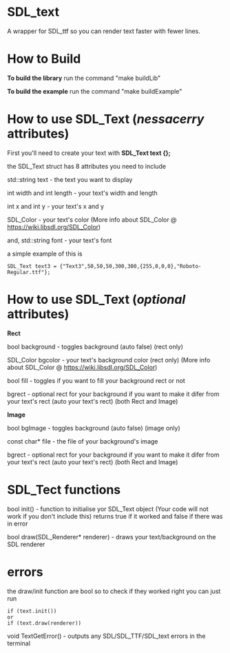 # SDL_text
A wrapper for SDL_ttf so you can render text faster with fewer lines.



# How to Build 
  **To build the library**
  run the command "make buildLib"

  **To build the example** 
  run the command "make buildExample"
  
 
# How to use SDL_Text (*nessacerry* attributes)
  First you'll need to create your text with **SDL_Text text {};**
    
  the SDL_Text struct has 8 attributes you need to include
    
  std::string text - the text you want to display
    
  int width and int length  - your text's width and length 
    
  int x and int y - your text's  x and y
    
  SDL_Color - your text's color (More info about SDL_Color @ https://wiki.libsdl.org/SDL_Color)
    
  and, std::string font - your text's font
    
  a simple example of this is 

    SDL_Text text3 = {"Text3",50,50,50,300,300,{255,0,0,0},"Roboto-Regular.ttf"};
    
# How to use SDL_Text (*optional* attributes)
  
  **Rect**
  
  bool background - toggles background (auto false) (rect only)
  
  SDL_Color bgcolor - your text's background color (rect only) (More info about SDL_Color @ https://wiki.libsdl.org/SDL_Color)
  
  bool fill - toggles if you want to fill your background rect or not
  
  bgrect - optional rect for your background if you want to make it difer from your text's rect (auto your text's rect) (both Rect and Image)
  
  **Image**
  
  bool bgImage - toggles background (auto false) (image only)
  
  const char* file - the file of your background's image
  
  bgrect - optional rect for your background if you want to make it difer from your text's rect (auto your text's rect) (both Rect and Image)
  

# SDL_Tect functions
  bool init() - function to initialise yor SDL_Text object (Your code will not work if you don't include this) returns true if it worked and false if there was in error
  
  bool draw(SDL_Renderer* renderer) - draws your text/background on the SDL renderer
  

# errors
  the draw/init function are bool so to check if they worked right you can just run
                      
    if (text.init())
    or
    if (text.draw(renderer))
    
  void TextGetError() - outputs any SDL/SDL_TTF/SDL_text errors in the terminal 
